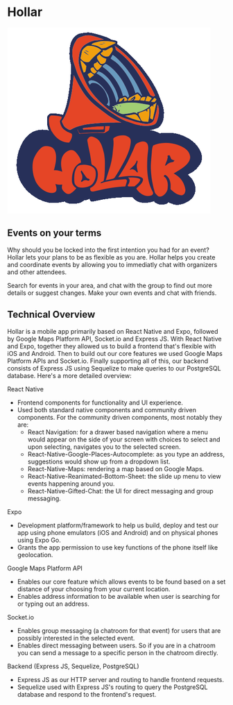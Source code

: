 # Hollar
![alt text](https://github.com/2106-tomatoes/Hollar/blob/main/Hollar-Front/assets/Hollar.png)

## Events on your terms
Why should you be locked into the first intention you had for an event? Hollar lets your plans to be as flexible as you are.
Hollar helps you create and coordinate events by allowing you to immediatly chat with organizers and other attendees.

Search for events in your area, and chat with the group to find out more details or suggest changes. Make your own events and chat with friends.

## Technical Overview
Hollar is a mobile app primarily based on React Native and Expo, followed by Google Maps Platform API, Socket.io and Express JS. With React Native and Expo, together they allowed us to build a frontend that's flexible with iOS and Android. Then to build out our core features we used Google Maps Platform APIs and Socket.io. Finally supporting all of this, our backend consists of Express JS using Sequelize to make queries to our PostgreSQL database. Here's a more detailed overview:

React Native
- Frontend components for functionality and UI experience.
- Used both standard native components and community driven components. For the community driven components, most notably they are:
  - React Navigation: for a drawer based navigation where a menu would appear on the side of your screen with choices to select and upon selecting, navigates you to the selected screen.
  - React-Native-Google-Places-Autocomplete: as you type an address, suggestions would show up from a dropdown list.
  - React-Native-Maps: rendering a map based on Google Maps.
  - React-Native-Reanimated-Bottom-Sheet: the slide up menu to view events happening around you.
  - React-Native-Gifted-Chat: the UI for direct messaging and group messaging.

Expo
- Development platform/framework to help us build, deploy and test our app using phone emulators (iOS and Android) and on physical phones using Expo Go. 
- Grants the app permission to use key functions of the phone itself like geolocation.

Google Maps Platform API
- Enables our core feature which allows events to be found based on a set distance of your choosing from your current location.
- Enables address information to be available when user is searching for or typing out an address.

Socket.io
- Enables group messaging (a chatroom for that event) for users that are possibly interested in the selected event. 
- Enables direct messaging between users. So if you are in a chatroom you can send a message to a specific person in the chatroom directly.

Backend (Express JS, Sequelize, PostgreSQL)
- Express JS as our HTTP server and routing to handle frontend requests.
- Sequelize used with Express JS's routing to query the PostgreSQL database and respond to the frontend's request.
